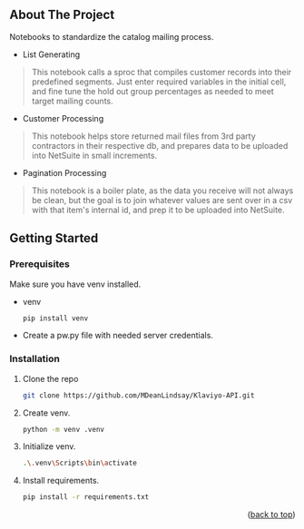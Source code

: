 <a name="readme-top"></a>

<!-- ABOUT THE PROJECT -->
## About The Project

Notebooks to standardize the catalog mailing process.

* List Generating
> This notebook calls a sproc that compiles customer records into their predefined segments. Just enter required variables in the initial cell, and fine tune the hold out group percentages as needed to meet target mailing counts.
* Customer Processing
> This notebook helps store returned mail files from 3rd party contractors in their respective db, and prepares data to be uploaded into NetSuite in small increments.
* Pagination Processing
> This notebook is a boiler plate, as the data you receive will not always be clean, but the goal is to join whatever values are sent over in a csv with that item's internal id, and prep it to be uploaded into NetSuite.

<!-- GETTING STARTED -->
## Getting Started

### Prerequisites

Make sure you have venv installed.

* venv
  ```py
  pip install venv
  ```
* Create a pw.py file with needed server credentials.
### Installation

1. Clone the repo
   ```sh
   git clone https://github.com/MDeanLindsay/Klaviyo-API.git
   ```
2. Create venv.
   ```sh
   python -m venv .venv
   ```
3. Initialize venv.
   ```sh
   .\.venv\Scripts\bin\activate
   ```
5. Install requirements.
   ```sh
   pip install -r requirements.txt
   ```

<p align="right">(<a href="#readme-top">back to top</a>)</p>